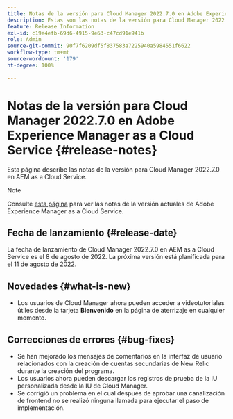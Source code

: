 ```yaml
---
title: Notas de la versión para Cloud Manager 2022.7.0 en Adobe Experience Manager as a Cloud Service
description: Estas son las notas de la versión para Cloud Manager 2022.7.0 en AEM as a Cloud Service.
feature: Release Information
exl-id: c19e4efb-69d6-4915-9e63-c47cd91e941b
role: Admin
source-git-commit: 90f7f6209df5f837583a7225940a5984551f6622
workflow-type: tm+mt
source-wordcount: '179'
ht-degree: 100%

---
```


# Notas de la versión para Cloud Manager 2022.7.0 en Adobe Experience Manager as a Cloud Service {#release-notes}

Esta página describe las notas de la versión para Cloud Manager 2022.7.0 en AEM as a Cloud Service.

>[!NOTE]
>
>Consulte [esta página](/help/release-notes/release-notes-cloud/release-notes-current.md) para ver las notas de la versión actuales de Adobe Experience Manager as a Cloud Service.

## Fecha de lanzamiento {#release-date}

La fecha de lanzamiento de Cloud Manager 2022.7.0 en AEM as a Cloud Service es el 8 de agosto de 2022. La próxima versión está planificada para el 11 de agosto de 2022.

## Novedades {#what-is-new}

* Los usuarios de Cloud Manager ahora pueden acceder a videotutoriales útiles desde la tarjeta **Bienvenido** en la página de aterrizaje en cualquier momento.

## Correcciones de errores {#bug-fixes}

* Se han mejorado los mensajes de comentarios en la interfaz de usuario relacionados con la creación de cuentas secundarias de New Relic durante la creación del programa.
* Los usuarios ahora pueden descargar los registros de prueba de la IU personalizada desde la IU de Cloud Manager.
* Se corrigió un problema en el cual después de aprobar una canalización de frontend no se realizó ninguna llamada para ejecutar el paso de implementación.
